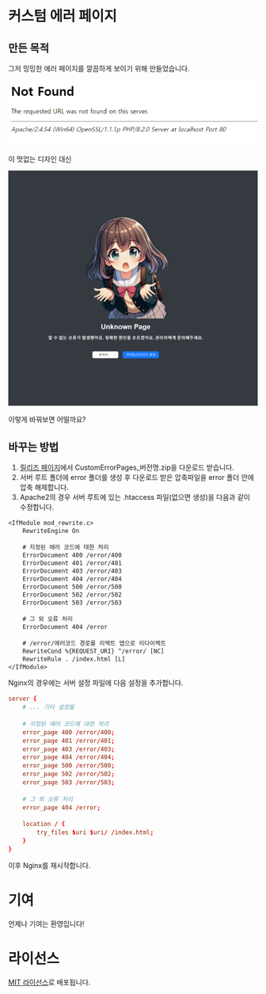 # 커스텀 에러 페이지
## 만든 목적
그저 밍밍한 에러 페이지를 깔끔하게 보이기 위해 만들었습니다.

![아파치 에러 페이지](./REAMDE/src/res/imgs/apache2_error.png)

이 멋없는 디자인 대신

![커스텀 에러 페이지 예시](./REAMDE/src/res/imgs/example.png)

이렇게 바꿔보면 어떨까요?

## 바꾸는 방법
1. [릴리즈 페이지](https://github.com/gaon12/CustomErrorPages/releases)에서 CustomErrorPages_버전명.zip을 다운로드 받습니다.
2. 서버 루트 폴더에 error 폴더를 생성 후 다운로드 받은 압축파일을 error 폴더 안에 압축 해제합니다.
3. Apache2의 경우 서버 루트에 있는 .htaccess 파일(없으면 생성)을 다음과 같이 수정합니다.
```htaccess
<IfModule mod_rewrite.c>
    RewriteEngine On

    # 지정된 에러 코드에 대한 처리
    ErrorDocument 400 /error/400
    ErrorDocument 401 /error/401
    ErrorDocument 403 /error/403
    ErrorDocument 404 /error/404
    ErrorDocument 500 /error/500
    ErrorDocument 502 /error/502
    ErrorDocument 503 /error/503

    # 그 외 오류 처리
    ErrorDocument 404 /error

    # /error/에러코드 경로를 리액트 앱으로 리다이렉트
    RewriteCond %{REQUEST_URI} ^/error/ [NC]
    RewriteRule . /index.html [L]
</IfModule>
```

Nginx의 경우에는 서버 설정 파일에 다음 설정을 추가합니다.

```conf
server {
    # ... 기타 설정들

    # 지정된 에러 코드에 대한 처리
    error_page 400 /error/400;
    error_page 401 /error/401;
    error_page 403 /error/403;
    error_page 404 /error/404;
    error_page 500 /error/500;
    error_page 502 /error/502;
    error_page 503 /error/503;

    # 그 외 오류 처리
    error_page 404 /error;

    location / {
        try_files $uri $uri/ /index.html;
    }
}
```

이후 Nginx를 재시작합니다.

# 기여
언제나 기여는 환영입니다!

# 라이선스
[MIT 라이선스](https://github.com/gaon12/CustomErrorPages/blob/main/LICENSE)로 배포됩니다.